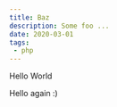 ```yaml
---
title: Baz
description: Some foo ...
date: 2020-03-01
tags:
 - php
---
```


Hello World

<!-- more -->

Hello again :) 